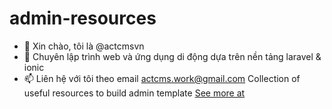 # admin-resources
- 👋 Xin chào, tôi là @actcmsvn
- 🌱 Chuyên lập trình web và ứng dụng di động dựa trên nền tảng laravel & ionic
- 📫 Liên hệ với tôi theo email actcms.work@gmail.com
Collection of useful resources to build admin template
[See more at](https://actcms.work/)